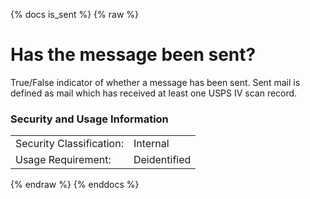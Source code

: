 {% docs is_sent %}
{% raw %}

# Has the message been sent?

True/False indicator of whether a message has been sent. Sent mail is defined as mail which has received
at least one USPS IV scan record.

### Security and Usage Information
|     |     |
| --- | --- |
| Security Classification: | Internal |
| Usage Requirement:       | Deidentified |

{% endraw %}
{% enddocs %}